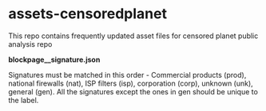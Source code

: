# assets-censoredplanet
This repo contains frequently updated asset files for censored planet public analysis repo

**blockpage__signature.json**

Signatures must be matched in this order - Commercial products (prod), national firewalls (nat), ISP filters (isp), corporation (corp), unknown (unk), general (gen).
All the signatures except the ones in gen should be unique to the label. 
